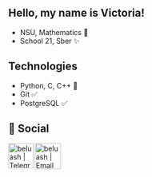 ## Hello, my name is Victoria!

- NSU, Mathematics 🤡
- School 21, Sber ✨

## Technologies
 
- Python, C, C++ 🧐
- Git ✅
- PostgreSQL ✅

## 💬 Social

[<img align="left" width="50px" alt="beluash | Telegram" src="https://www.freepnglogos.com/uploads/telegram-logo-png-0.png" />](https://t.me/mint_snail)
[<img align="left" width="52px" alt="beluash | Email" src="https://www.freepnglogos.com/uploads/black-email-logo-png-0.png" />](mailto:vika.skudina.01@mail.ru)
